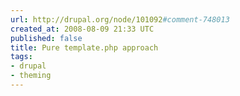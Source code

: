 ```yaml
---
url: http://drupal.org/node/101092#comment-748013
created_at: 2008-08-09 21:33 UTC
published: false
title: Pure template.php approach
tags:
- drupal
- theming
---
```



